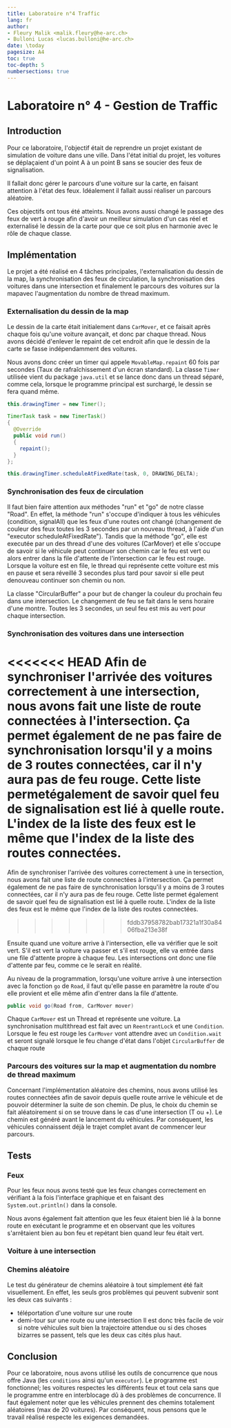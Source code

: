 ```yaml
---
title: Laboratoire n°4 Traffic
lang: fr
author:
- Fleury Malik <malik.fleury@he-arc.ch>
- Bulloni Lucas <lucas.bulloni@he-arc.ch>
date: \today
pagesize: A4
toc: true
toc-depth: 5
numbersections: true
---
```


# Laboratoire n° 4 - Gestion de Traffic

## Introduction

Pour ce laboratoire, l'objectif était de reprendre un projet existant de simulation de voiture dans une ville. Dans l'état initial du projet, les voitures se déplaçaient d'un point A à un point B sans se soucier des feux de signalisation.

Il fallait donc gérer le parcours d'une voiture sur la carte, en faisant attention à l'état des feux. Idéalement il fallait aussi réaliser un parcours aléatoire.

Ces objectifs ont tous été atteints. Nous avons aussi changé le passage des feux de vert à rouge afin d'avoir un meilleur simulation d'un cas réel et externalisé le dessin de la carte pour que ce soit plus en harmonie avec le rôle de chaque classe.

## Implémentation

Le projet a été réalisé en 4 tâches principales, l'externalisation du dessin de la map, la synchronisation des feux de circulation, la synchronisation des voitures dans une intersection et finalement le parcours des voitures sur la mapavec l'augmentation du nombre de thread maximum.

### Externalisation du dessin de la map

Le dessin de la carte était initialement dans `CarMover`, et ce faisait après chaque fois qu'une voiture avançait, et donc par chaque thread. Nous avons décidé d'enlever le repaint de cet endroit afin que le dessin de la carte se fasse indépendamment des voitures.

Nous avons donc créer un timer qui appele `MovableMap.repaint` 60 fois par secondes (Taux de rafraîchissement d'un écran standard). La classe `Timer` utilisée vient du package `java.util` et se lance donc dans un thread séparé, comme cela, lorsque le programme principal est surchargé, le dessin se fera quand même.

```java
this.drawingTimer = new Timer();

TimerTask task = new TimerTask()
{
  @Override
  public void run()
  {
    repaint();
  }
};

this.drawingTimer.scheduleAtFixedRate(task, 0, DRAWING_DELTA);
```

### Synchronisation des feux de circulation


Il faut bien faire attention aux méthodes "run" et "go" de notre classe "Road". En effet, la méthode "run" s'occupe d'indiquer à tous les véhicules (condition, signalAll) que les feux d'une routes ont changé (changement de couleur des feux toutes les 3 secondes par un nouveau thread, à l'aide d'un "executor scheduleAtFixedRate"). Tandis que la méthode "go", elle est executée par un des thread d'une des voitures (CarMover) et elle s'occupe de savoir si le véhicule peut continuer son chemin car le feu est vert ou alors entrer dans la file d'attente de l'intersection car le feu est rouge. Lorsque la voiture est en file, le thread qui représente cette voiture est mis en pause et sera réveillé 3 secondes plus tard pour savoir si elle peut denouveau continuer son chemin ou non.

La classe "CircularBuffer" a pour but de changer la couleur du prochain feu dans une intersection. Le changement de feu se fait dans le sens horaire d'une montre. Toutes les 3 secondes, un seul feu est mis au vert pour chaque intersection.

### Synchronisation des voitures dans une intersection

<<<<<<< HEAD
Afin de synchroniser l'arrivée des voitures correctement à une intersection, nous avons fait une liste de route connectées à l'intersection. Ça permet également de ne pas faire de synchronisation lorsqu'il y a moins de 3 routes connectées, car il n'y aura pas de feu rouge. Cette liste permetégalement de savoir quel feu de signalisation est lié à quelle route. L'index de la liste des feux est le même que l'index de la liste des routes connectées.
=======
Afin de synchroniser l'arrivée des voitures correctement à une in tersection, nous avons fait une liste de route connectées à l'intersection. Ça permet également de ne pas faire de synchronisation lorsqu'il y a moins de 3 routes connectées, car il n'y aura pas de feu rouge. Cette liste permet également de savoir quel feu de signalisation est lié à quelle route. L'index de la liste des feux est le même que l'index de la liste des routes connectées.
>>>>>>> fddb37958782bab17321a1f30a8406fba213e38f

Ensuite quand une voiture arrive à l'intersection, elle va vérifier que le soit vert. S'il est vert la voiture va passer et s'il est rouge, elle va entrée dans une file d'attente propre à chaque feu. Les intersections ont donc une file d'attente par feu, comme ce le serait en réalité.


Au niveau de la programmation, lorsqu'une voiture arrive à une intersection avec la fonction `go` de `Road`, il faut qu'elle passe en paramètre la route d'ou elle provient et elle même afin d'entrer dans la file d'attente.

```java
public void go(Road from, CarMover mover)
```

Chaque `CarMover` est un Thread et représente une voiture. La synchronisation multithread est fait avec un `ReentrantLock` et une `Condition`. Lorsque le feu est rouge les `CarMover` vont attendre avec un `Condition.wait` et seront signalé lorsque le feu change d'état dans l'objet `CircularBuffer` de chaque route


### Parcours des voitures sur la map et augmentation du nombre de thread maximum

Concernant l'implémentation aléatoire des chemins, nous avons utilisé les routes connectées afin de savoir depuis quelle route arrive le véhicule et de pouvoir déterminer la suite de son chemin. De plus, le choix du chemin se fait aléatoirement si on se trouve dans le cas d'une intersection (T ou +). Le chemin est généré avant le lancement du véhicules. Par conséquent, les véhicules connaissent déjà le trajet complet avant de commencer leur parcours.

## Tests

### Feux

Pour les feux nous avons testé que les feux changes correctement en vérifiant à la fois l'interface graphique et en faisant des `System.out.println()` dans la console.

Nous avons également fait attention que les feux étaient bien lié à la bonne route en exécutant le programme et en observant que les voitures s'arrêtaient bien au bon feu et repétant bien quand leur feu était vert.

### Voiture à une intersection


### Chemins aléatoire


Le test du générateur de chemins aléatoire à tout simplement été fait visuellement. En effet, les seuls gros problèmes qui peuvent subvenir sont les deux cas suivants :
- téléportation d'une voiture sur une route
- demi-tour sur une route ou une intersection
Il est donc très facile de voir si notre véhicules suit bien la trajectoire attendue ou si des choses bizarres se passent, tels que les deux cas cités plus haut.

## Conclusion

Pour ce laboratoire, nous avons utilisé les outils de concurrence que nous offre Java (les `conditions` ainsi qu'un `executor`). Le programme est fonctionnel; les voitures respectes les différents feux et tout cela sans que le programme entre en interblocage dû à des problèmes de concurrence. Il faut également noter que les véhicules prennent des chemins totalement aléatoires (max de 20 voitures). Par conséquent, nous pensons que le travail réalisé respecte les exigences demandées.
